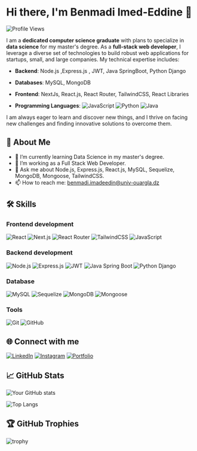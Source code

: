# Hi there, I'm Benmadi Imed-Eddine 👋

![Profile Views](https://komarev.com/ghpvc/?username=imadbenmadi&color=blueviolet)

I am a **dedicated computer science graduate** with plans to specialize in **data science** for my master's degree. As a **full-stack web developer**, I leverage a diverse set of technologies to build robust web applications for startups, small, and large companies. My technical expertise includes:

- **Backend**:  Node.js ,Express.js , JWT, Java SpringBoot, Python Django
- **Databases**: MySQL, MongoDB
- **Frontend**: NextJs, React.js, React Router, TailwindCSS, React Libraries

- **Programming Languages**:
  ![JavaScript](https://img.shields.io/badge/-JavaScript-F7DF1E?logo=javascript&logoColor=black&style=for-the-badge) ![Python](https://img.shields.io/badge/-Python-3776AB?logo=python&logoColor=white&style=for-the-badge) ![Java](https://img.shields.io/badge/-Java-007396?logo=java&logoColor=white&style=for-the-badge)

I am always eager to learn and discover new things, and I thrive on facing new challenges and finding innovative solutions to overcome them.

## 🚀 About Me

- 🌱 I’m currently learning Data Science in my master's degree.
- 💼 I’m working as a Full Stack Web Developer.
- 💬 Ask me about Node.js, Express.js, React.js, MySQL, Sequelize, MongoDB, Mongoose, TailwindCSS.
- 📫 How to reach me: [benmadi.imadeedin@univ-ouargla.dz](mailto:benmadi.imadeedin@univ-ouargla.dz)

## 🛠 Skills

### Frontend development
![React](https://img.shields.io/badge/-React-61DAFB?logo=react&logoColor=white&style=for-the-badge)
![Next.js](https://img.shields.io/badge/-Next.js-000000?logo=next.js&logoColor=white&style=for-the-badge)
![React Router](https://img.shields.io/badge/-React_Router-CA4245?logo=react-router&logoColor=white&style=for-the-badge)
![TailwindCSS](https://img.shields.io/badge/-TailwindCSS-38B2AC?logo=tailwind-css&logoColor=white&style=for-the-badge)
![JavaScript](https://img.shields.io/badge/-JavaScript-F7DF1E?logo=javascript&logoColor=black&style=for-the-badge)


### Backend development
![Node.js](https://img.shields.io/badge/-Node.js-339933?logo=node.js&logoColor=white&style=for-the-badge)
![Express.js](https://img.shields.io/badge/-Express.js-000000?logo=express&logoColor=white&style=for-the-badge)
![JWT](https://img.shields.io/badge/-JWT-000000?logo=JSON%20web%20tokens&logoColor=white&style=for-the-badge)
![Java Spring Boot](https://img.shields.io/badge/-Spring_Boot-6DB33F?logo=spring-boot&logoColor=white&style=for-the-badge)
![Python Django](https://img.shields.io/badge/-Django-092E20?logo=django&logoColor=white&style=for-the-badge)


### Database
![MySQL](https://img.shields.io/badge/-MySQL-4479A1?logo=mysql&logoColor=white&style=for-the-badge)
![Sequelize](https://img.shields.io/badge/-Sequelize-52B0E7?logo=sequelize&logoColor=white&style=for-the-badge)
![MongoDB](https://img.shields.io/badge/-MongoDB-47A248?logo=mongodb&logoColor=white&style=for-the-badge)
![Mongoose](https://img.shields.io/badge/-Mongoose-880000?logo=mongoose&logoColor=white&style=for-the-badge)

### Tools
![Git](https://img.shields.io/badge/-Git-F05032?logo=git&logoColor=white&style=for-the-badge)
![GitHub](https://img.shields.io/badge/-GitHub-181717?logo=github&logoColor=white&style=for-the-badge)

## 🌐 Connect with me
[![LinkedIn](https://img.shields.io/badge/-LinkedIn-0A66C2?logo=linkedin&logoColor=white&style=for-the-badge)](https://www.linkedin.com/in/imed-eddine-b-4b5a72236/)
[![Instagram](https://img.shields.io/badge/-Instagram-E4405F?logo=instagram&logoColor=white&style=for-the-badge)](https://www.instagram.com/_imad_benmadi_/)
[![Portfolio](https://img.shields.io/badge/-Portfolio-000000?logo=portfolio&logoColor=white&style=for-the-badge)](https://imadbenmadi.vercel.app/)

## 📈 GitHub Stats
![Your GitHub stats](https://github-readme-stats.vercel.app/api?username=imadbenmadi&show_icons=true&theme=radical)

![Top Langs](https://github-readme-stats.vercel.app/api/top-langs/?username=imadbenmadi&layout=compact&theme=radical)

## 🏆 GitHub Trophies
![trophy](https://github-profile-trophy.vercel.app/?username=imadbenmadi&theme=onedark)
